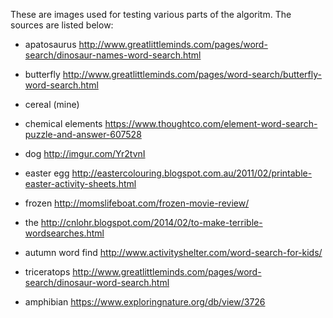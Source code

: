 These are images used for testing various parts of the algoritm. The sources are
listed below:

* apatosaurus
  http://www.greatlittleminds.com/pages/word-search/dinosaur-names-word-search.html

* butterfly
  http://www.greatlittleminds.com/pages/word-search/butterfly-word-search.html

* cereal (mine)

* chemical elements
  https://www.thoughtco.com/element-word-search-puzzle-and-answer-607528

* dog
  http://imgur.com/Yr2tvnI

* easter egg
  http://eastercolouring.blogspot.com.au/2011/02/printable-easter-activity-sheets.html

* frozen
  http://momslifeboat.com/frozen-movie-review/

* the
  http://cnlohr.blogspot.com/2014/02/to-make-terrible-wordsearches.html

* autumn word find
  http://www.activityshelter.com/word-search-for-kids/

* triceratops
  http://www.greatlittleminds.com/pages/word-search/dinosaur-word-search.html

* amphibian
  https://www.exploringnature.org/db/view/3726

